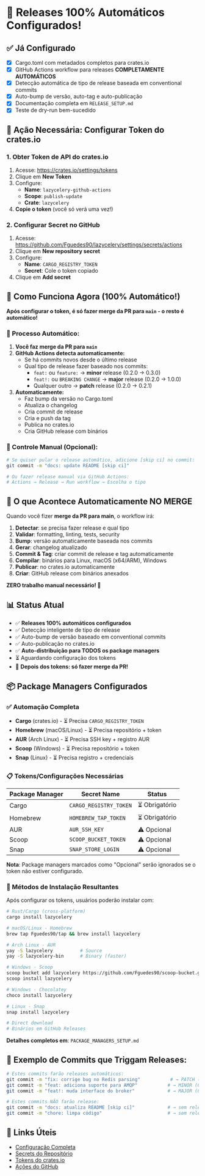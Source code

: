 # 🚀 Releases 100% Automáticos Configurados!

## ✅ Já Configurado

- [x] Cargo.toml com metadados completos para crates.io
- [x] GitHub Actions workflow para releases **COMPLETAMENTE AUTOMÁTICOS**
- [x] Detecção automática de tipo de release baseada em conventional commits
- [x] Auto-bump de versão, auto-tag e auto-publicação
- [x] Documentação completa em `RELEASE_SETUP.md`
- [x] Teste de dry-run bem-sucedido

## 🔑 Ação Necessária: Configurar Token do crates.io

### 1. Obter Token de API do crates.io

1. Acesse: https://crates.io/settings/tokens
2. Clique em **New Token**
3. Configure:
   - **Name**: `lazycelery-github-actions`
   - **Scope**: `publish-update`
   - **Crate**: `lazycelery`
4. **Copie o token** (você só verá uma vez!)

### 2. Configurar Secret no GitHub

1. Acesse: https://github.com/Fguedes90/lazycelery/settings/secrets/actions
2. Clique em **New repository secret**
3. Configure:
   - **Name**: `CARGO_REGISTRY_TOKEN`
   - **Secret**: Cole o token copiado
4. Clique em **Add secret**

## 🎯 Como Funciona Agora (100% Automático!)

**Após configurar o token, é só fazer merge da PR para `main` - o resto é automático!**

### 🤖 Processo Automático:

1. **Você faz merge da PR para `main`**
2. **GitHub Actions detecta automaticamente:**
   - Se há commits novos desde o último release
   - Qual tipo de release fazer baseado nos commits:
     - `feat:` ou `feature:` → **minor** release (0.2.0 → 0.3.0)
     - `feat!:` ou `BREAKING CHANGE` → **major** release (0.2.0 → 1.0.0) 
     - Qualquer outro → **patch** release (0.2.0 → 0.2.1)
3. **Automaticamente:**
   - Faz bump da versão no Cargo.toml
   - Atualiza o changelog
   - Cria commit de release
   - Cria e push da tag
   - Publica no crates.io
   - Cria GitHub release com binários

### 🛑 Controle Manual (Opcional):

```bash
# Se quiser pular o release automático, adicione [skip ci] no commit:
git commit -m "docs: update README [skip ci]"

# Ou fazer release manual via GitHub Actions:
# Actions → Release → Run workflow → Escolha o tipo
```

## 🎉 O que Acontece Automaticamente NO MERGE

Quando você fizer **merge da PR para main**, o workflow irá:

1. **Detectar**: se precisa fazer release e qual tipo
2. **Validar**: formatting, linting, tests, security
3. **Bump**: versão automaticamente baseada nos commits
4. **Gerar**: changelog atualizado
5. **Commit & Tag**: criar commit de release e tag automaticamente
6. **Compilar**: binários para Linux, macOS (x64/ARM), Windows  
7. **Publicar**: no crates.io automaticamente
8. **Criar**: GitHub release com binários anexados

**ZERO trabalho manual necessário! 🚀**

## 📊 Status Atual

- ✅ **Releases 100% automáticos configurados**
- ✅ Detecção inteligente de tipo de release
- ✅ Auto-bump de versão baseado em conventional commits  
- ✅ Auto-publicação no crates.io
- ✅ **Auto-distribuição para TODOS os package managers**
- ⏳ Aguardando configuração dos tokens
- 🚀 **Depois dos tokens: só fazer merge da PR!**

## 📦 Package Managers Configurados

### ✅ Automação Completa
- **Cargo** (crates.io) - ⏳ Precisa `CARGO_REGISTRY_TOKEN`
- **Homebrew** (macOS/Linux) - ⏳ Precisa repositório + token
- **AUR** (Arch Linux) - ⏳ Precisa SSH key + registro AUR
- **Scoop** (Windows) - ⏳ Precisa repositório + token
- **Snap** (Linux) - ⏳ Precisa registro + credenciais

### 📋 Tokens/Configurações Necessárias

| Package Manager | Secret Name | Status |
|----------------|-------------|--------|
| Cargo | `CARGO_REGISTRY_TOKEN` | ⏳ Obrigatório |
| Homebrew | `HOMEBREW_TAP_TOKEN` | ⏳ Obrigatório |
| AUR | `AUR_SSH_KEY` | ⚠️ Opcional |
| Scoop | `SCOOP_BUCKET_TOKEN` | ⚠️ Opcional |
| Snap | `SNAP_STORE_LOGIN` | ⚠️ Opcional |

**Nota**: Package managers marcados como "Opcional" serão ignorados se o token não estiver configurado.

### 🚀 Métodos de Instalação Resultantes

Após configurar os tokens, usuários poderão instalar com:

```bash
# Rust/Cargo (cross-platform)
cargo install lazycelery

# macOS/Linux - Homebrew
brew tap Fguedes90/tap && brew install lazycelery

# Arch Linux - AUR
yay -S lazycelery          # Source
yay -S lazycelery-bin      # Binary (faster)

# Windows - Scoop
scoop bucket add lazycelery https://github.com/Fguedes90/scoop-bucket.git
scoop install lazycelery

# Windows - Chocolatey
choco install lazycelery

# Linux - Snap
snap install lazycelery

# Direct download
# Binários em GitHub Releases
```

**Detalhes completos em**: `PACKAGE_MANAGERS_SETUP.md`

## 🎯 Exemplo de Commits que Triggam Releases:

```bash
# Estes commits farão releases automáticos:
git commit -m "fix: corrige bug no Redis parsing"           # → PATCH (0.2.0 → 0.2.1)
git commit -m "feat: adiciona suporte para AMQP"           # → MINOR (0.2.0 → 0.3.0)  
git commit -m "feat!: muda interface do broker"            # → MAJOR (0.2.0 → 1.0.0)

# Estes commits NÃO farão release:
git commit -m "docs: atualiza README [skip ci]"            # → sem release
git commit -m "chore: limpa código"                        # → sem release
```

## 🔗 Links Úteis

- [Configuração Completa](./RELEASE_SETUP.md)
- [Secrets do Repositório](https://github.com/Fguedes90/lazycelery/settings/secrets/actions)
- [Tokens do crates.io](https://crates.io/settings/tokens)
- [Ações do GitHub](https://github.com/Fguedes90/lazycelery/actions)